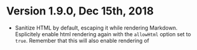 # Version 1.9.0, Dec 15th, 2018

- Sanitize HTML by default, escaping it while rendering Markdown. Esplicitely enable html rendering again with the `allowHtml` option set to `true`. Remember that this will also enable rendering of <script> though, so beware (Jingo session cookie is http only)

# Version 1.8.5, Feb 25th, 2018

- Merges #236

# Version 1.8.4, Feb 25th, 2018

- Closes #234 (Conflicts created by auto-generated HTML ids)
- Updates ecstatic module to newer and safer version

# Version 1.8.3, May 28th, 2017

- Updates to LDAP authentication (#212 by @ScreamingHawk)

# Version 1.8.2, May 20th, 2017

- Closes #152 (You can now disable Gravatar)
- Closes #129 (Adds logo support)
- Fixes #216 ()
- Always uses local jQuery and not Google's
- Adds favicon support

# Version 1.8.1, May 17th, 2017

This is just a small fix release

- Fix #211 (pug migration regression bug)
- Merge #209 (pug migration regression bug)
- Adds @ScreamingHawk to contributors

# Version 1.8.0, March 11th, 2017

- Upgrade from Jade to Pug 2 (needed for copyright reasons)
- Removes support for Markitup
- Upgrade to jQuery 2.x
- Upgrades of various npm modules
- Removes the need of installing mocha globally (for testing)
- Removes obsolete script directory

# Version 1.7.3, January 8th, 2017

- Small set of fixed: merges #189, #190 and #191

# Version 1.7.2, December 4th, 2016

- Closes #183 (accessible document list)
- Closes #182 (case insensitive test on SHA-1 passwords)
- Reads Jingo version from packages.json (no manual edit for version bump)

# Version 1.7.1, November 5th, 2016

- Merges #179
- Refines README
- Adopts Standardjs as the formatting standard for the project

# Version 1.7.0, September 18th, 2016

- Fixes #164 (ProxyPath not used on /login)
- Adds LDAP authentication support (@everpcpc). Requires manual installation of `passport-ldapauth`

# Version 1.6.1, January 27th, 2016

- Fixes #132 (crash on empty repos)
- Renames an img so to not have problems with AdBlock

# Version 1.6.0, December 28th, 2015

- Ability to work behind a proxy directory #124 (@creynold, @claudioc)
- Enables CORS for /wiki pages (poor man read only API to pages) (@kaiserfro, @claudioc)
- Started the Github wiki with some "recipes" for common tasks and configurations
- Better documentation for the configuration options
- Adds a linter configuration (eslint) and fixes a lot of style issues
- Adds the CONTRIBUTING file
- Adds more tests
- Fixes a TOC bug (@creynold)
- Fixes #118
- Fixes a crash on a certain git configuration

Requires `npm install`

# Version 1.5.3, December 14th, 2015

- Adds the `redirectURL` to the configuration (#121)

# Version 1.5.2, December 14th, 2015

- Fixes an authentication bug on 1.5.1 (#120)

# Version 1.5.1, December 12th, 2015

DO NOT USE THIS VERSION

# Version 1.5.0, December 12th, 2015

- Adds the ability to revert to a specific revision from the history page (@brad7928)
- Adds support for directives (see PR #115) (@creynold)
- Adds support for Table of Contents (@creynold and @brad7928)
- Adds a new `emptyEmailMatches` configuration parameter (see README)
- Added the /etc configuration directory (for useful configurations we may need)
- Fixes #110 (@brad7928)
- Fixes #109
- Fixes #10

- Merged #115, #113, #110

# Version 1.4.1, October 17th, 2015

- Fixes #68, CSS support for markdown tables
- Removes deprecated `licenses` object in packages.json

# Version 1.4.0, October 11th, 2015

- Fixes a bug on header rendering (closes #93)
- Removes iconv and uses the transliteration module (finally!)

The version is coded 1.4.0 because removing iconv may create some regression of old installations.

# Version 1.3.1, October 4th, 2015

- Upgrades CodeMirror to 5.7
- Uses _github flavoured markdown_ as the default CodeMirror mode (Closes #99)
- Uses github username if the displayName is empty (Closes #95)

# Version 1.3.0, July 19th, 2015

- Fixes #80 – Crash when a title starts with /
- Fixes #87 – Better management of slashes in titles (replaced by "+")
- Adds the search form to the search pages, so that we could...
- ...show the login option on mobile (removes the search field) because we...
- ...added the search icon to the toolbox
- Merges #88 and #89

# Version 1.2.12, June 28th, 2015

- Fixes #85 – Jingo crash on search
- Fixes #45 – Jingo now works on mobile too

# Version 1.2.11, May 22th, 2015

- Merge PR #78 (Local authentication support, by @vschoettke)
- Merge PR #75 (Gfm line breaks, by @apskim)
- Deprecated the Alone authentication method

# Version 1.2.9, January 26th, 2015

- Fixes #64 (crash serving favicon)
- Fixes #62 (missing titles on new and edit)
- Fixes #60 (no sidebar on login page)

# Version 1.2.8, December 15th, 2014

- Fixes a bug on the pull git pull (Jon Richter, @almereyda)
- Updates README (Jon Richter, @almereyda)
- Re-enable the baseUrl config option (Jon Richter, @almereyda)
- Upgrade some modules to a newest version

# Version 1.2.7, November 16th, 2014

- Merges #59 (add a validation for Github parameters)

# Version 1.2.6, November 4th, 2014

- Fixes #57 (removes the backdrop from modal)
- Better accessibility for modal boxes
- Better layout and typography for modal boxes

# Version 1.2.5, October 28st, 2014

- Fixes a z-index bug

# Version 1.2.4, October 28st, 2014

- Fixes #56 (unrecognized git version)

# Version 1.2.3, October 27st, 2014

- Fixes #55 (footer links not clickable)

# Version 1.2.2, October 21st, 2014

- Fixes #54 (broken customizations)
- Adds the jingo version to the meta generator
- Better README
- Fixes a potential crash
- Adds missing page titles (regression bug)

# Version 1.2.1, October 13, 2014

- Fixes #41 (inverted diff)

# Version 1.2.0, October 9, 2014

- Adds support for the GitHub logins
- Adds support to be able to serve images and other assets from the repo

# Version 1.1.0, September 23, 2014

The markdown module we use (Marked) tries to overcome some "obscure" problems with the original Perl markdown parser by default. These produces some problems when rendering HTML embedded in a markdown document see also issue #48. By default we now want to use the original parser and not the modified one (pedantic: true).

There is a new option to override this behaviour (application.pedanticMarkdown).

# Version 1.0.0, July 31, 2014

This version introduces a LOT of changes, but it is still compatible with the 0.6.1

To upgrade, just run `npm install`. Please note that you will need `npm` version 1.3 or newer to install the dependencies or we will get the _Error: No compatible version found_ errors. To upgrade npm just run `npm update npm -g` (sudo may be required).

- Upgraded to Bootstrap 3.2
- Upgraded to Express 4
- Upgraded to Codemirror 3.24
- Code refactoring, now easier to maintain and to contribute
- Added some shortcut on the session message ("edit again?")
- New code tag renderer
- Fixed an issue where the sidebar and footer were not rendered
- Code refactoring using another level of abstraction (aka models)
- More mobile friendly
- New look for custom sidebar and footer
- Provides a new `pages` configuration options
- New YAML parser (js-yaml)
- Upgraded markdown parser
- It is now possible to specify a custom binary for git
- The list of documents is now paginated (configurable amount of items)
- Names of the components are now configurable
- Don't show the avatar if there is no email
- Better tests for the validity of the configuration options
- Fixes #39
- Fixes #37
- Fixes #32
- Fixes #27
- Fixes #22

# Version 0.6.1, June 24th, 2014

- Due to an incompatibility with latest versions of Express 3.x (and Connect),
  the Express version in package.json has been frozen
- Removed some deprecation warnings
- Fixed some problems on the welcome page

# Version 0.6.0, May 28th, 2014

- Uses the OAuth 2 authentication instead of the OpenID 2.0
  (see also https://developers.google.com/accounts/docs/OpenID)
  This will require to edit the config file and request Google for
  a client id and client secret (see the README on how to do that)

  The update requires to issue a `npm install`

# Version 0.5.2, May 26th, 2014

- Version bump for the npm package glitch

# Version 0.5.1, December 6th, 2013

- Use of icons (ionicons) instead of the ugly texts for buttons
- Add the quick diff option on the list of pages
- Fixes a bug on the compare button

# Version 0.5.0, December 4th, 2013

- Use of Codemirror (select it from the new config key `features`)
- Adds the last commit comment on the document list

# Version 0.4.4, July 23th, 2013

- Better typography

# Version 0.4.3, July 10th, 2013

- Closes #19
- Better line height for LI
- Refines PR #20

# Version 0.4.2, June 29th, 2013

- Fixed a compatibility issue with node 0.10.12, see #17

# Version 0.4.1, June 25th, 2013

- Fixed a bug on the document list sort

# Version 0.4.0, June 11th, 2013

- The main content is now centered
- Better typography
- Added WideArea support
- Added the ability to specify the branch within the remote

# Version 0.3.5, 0.3.6, June 5th, 2013

- Bug fixes

# Version 0.3.4, June 5th, 2013

- Support for search word highlight
- Makes the "tools" drawer fixed positioned

Version 0.3.3, June 4th, 2013
Version 0.3.2, June 4th, 2013
=============================

- Adds the baseUrl configuration key
- Fixes a bug on the renderer

# Version 0.3.1, May 26th, 2013

- Closes #11

# Version 0.3.0, May 24th, 2013

- Added the alone authorization option
- Added the --local server option
- Added ChangeLog
- Removed yaml module, added yaml-js
- Added connect-flash module
